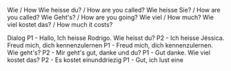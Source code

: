 Wie / How
Wie heisse du? / How are you called?
Wie heisse Sie? / How are you called?
Wie Geht's? / How are you going?
Wie viel / How much?
Wie viel kostet das? / How much it costs?

Dialog
P1 - Hallo, Ich heisse Rodrigo. Wie heisst du?
P2 - Ich heisse Jéssica. Freud mich, dich kennenzulernen
P1 - Freud mich, dich kennenzulernen. Wie geht's?
P2 - Mir geht's gut, danke und du?
P1 - Gut danke. Wie viel kostet das?
P2 - Es kostet einunddriezig
P1 - Gut, ich lust eine